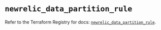 # `newrelic_data_partition_rule`

Refer to the Terraform Registry for docs: [`newrelic_data_partition_rule`](https://registry.terraform.io/providers/newrelic/newrelic/3.73.0/docs/resources/data_partition_rule).
